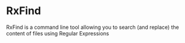 RxFind
======

RxFind is a command line tool allowing you to search (and replace) the content of files using Regular Expressions
